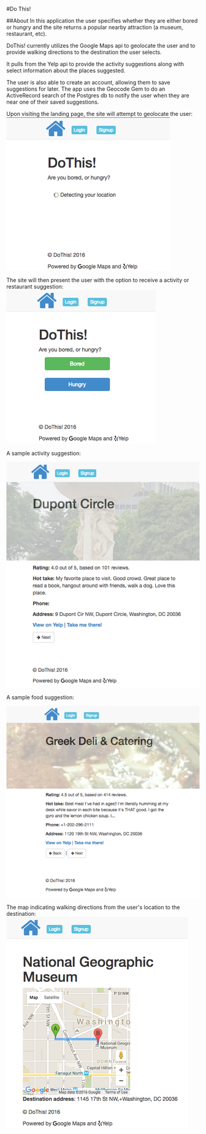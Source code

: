#Do This!

##About
In this application the user specifies whether they are either bored or hungry
and the site returns a popular nearby attraction (a museum, restaurant, etc).

DoThis! currently utilizes the Google Maps api to geolocate the user and to
provide walking directions to the destination the user selects.

It pulls from the Yelp api to provide the activity suggestions along with select
information about the places suggested.

The user is also able to create an account, allowing them to save suggestions
for later. The app uses the Geocode Gem to do an ActiveRecord search of the
Postgres db to notify the user when they are near one of their saved suggestions.

Upon visiting the landing page, the site will attempt to geolocate the user:
![Loading user location](app/assets/images/Screenshot_2016-05-26_11.54.40.png?raw=true "Geolocating")

The site will then present the user with the option to receive a activity or
restaurant suggestion:
![Loading user location](app/assets/images/Screenshot_2016-05-26_11.55.12.png?raw=true "Selection Screen")

A sample activity suggestion:

![Loading user location](app/assets/images/Screenshot_2016-05-26_11.55.49.png?raw=true "Bored Result")

A sample food suggestion:

![Loading user location](app/assets/images/Screenshot_2016-05-26_11.56.53.png?raw=true "Hungry Result")

The map indicating walking directions from the user's location to the destination:
![Loading user location](app/assets/images/Screenshot_2016-05-26_11.57.53.png?raw=true "Walking Directions")
